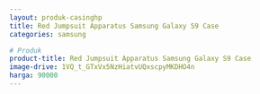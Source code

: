 ```yaml
---
layout: produk-casinghp
title: Red Jumpsuit Apparatus Samsung Galaxy S9 Case
categories: samsung

# Produk
product-title: Red Jumpsuit Apparatus Samsung Galaxy S9 Case
image-drive: 1VQ_t_GTxVx5NzHiatvUQxscpyMKDHO4n
harga: 90000
---
```


